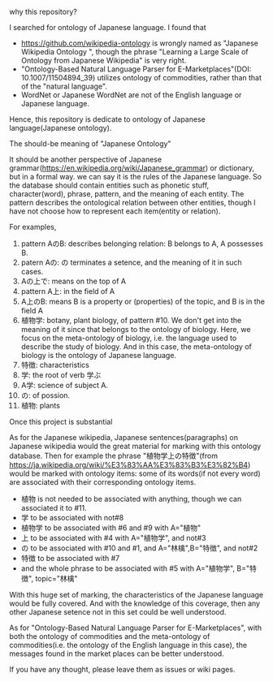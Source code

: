 
why this repository?

I searched for ontology of Japanese language. I found that
* https://github.com/wikipedia-ontology is wrongly named as "Japanese Wikipedia Ontology
", though the phrase "Learning a Large Scale of Ontology from Japanese Wikipedia" is very right.
* "Ontology-Based Natural Language Parser for E-Marketplaces"(DOI: 10.1007/11504894_39) utilizes ontology of commodities, rather than that of the "natural language".
* WordNet or Japanese WordNet are not of the English language or Japanese language.

Hence, this repository is dedicate to ontology of Japanese language(Japanese ontology).

The should-be meaning of "Japanese Ontology"

It should be another perspective of Japanese grammar(https://en.wikipedia.org/wiki/Japanese_grammar) or dictionary, but in a formal way.
we can say it is the rules of the Japanese language.
So the database should contain entities such as phonetic stuff, character(word), phrase, pattern, and the meaning of each entity.
The pattern describes the ontological relation between other entities, though I have not choose how to represent each item(entity or relation).

For examples, 
1. pattern AのB: describes belonging relation: B belongs to A, A possesses B.
2. patern Aの: の terminates a setence, and the meaning of it in such cases.
3. Aの上で: means on the top of A
4. pattern A上: in the field of A
5. A上のB: means B is a property or (properties) of the topic, and B is in the field A
6. 植物学: botany, plant biology, of pattern #10. We don't get into the meaning of it since that belongs to the ontology of biology. Here, we focus on the meta-ontology of biology, i.e. the language used to describe the study of biology. And in this case, the meta-ontology of biology is the ontology of Japanese language.
7. 特徴: characteristics
8. 学: the root of verb 学ぶ
9. A学: science of subject A.
10. の: of possion.
11. 植物: plants

Once this project is substantial

As for the Japanese wikipedia, Japanese sentences(paragraphs) on Japanese wikipedia would the great material for marking with this ontology database.
Then for example the phrase "植物学上の特徴"(from https://ja.wikipedia.org/wiki/%E3%83%AA%E3%83%B3%E3%82%B4) would be marked with ontology items:
some of its words(if not every word) are associated with their corresponding ontology items.

* 植物 is not needed to be associated with anything, though we can associated it to #11.
* 学 to be associated with not#8
* 植物学 to be associated with #6 and #9 with A="植物"
* 上  to be associated with #4 with A="植物学", and not#3
* の  to be associated with #10 and #1, and A="林檎",B="特徴", and not#2
* 特徴 to be associated with #7
* and the whole phrase to be associated with #5 with A="植物学", B="特徴", topic="林檎"

With this huge set of marking, the characteristics of the Japanese language would be fully covered. And with the knowledge of this coverage, then any other Japanese setence not in this set could be well understood.

As for "Ontology-Based Natural Language Parser for E-Marketplaces", with both the ontology of commodities and the meta-ontology of commodities(i.e. the ontology of the English language in this case), the messages found in the market places can be better understood.


If you have any thought, please leave them as issues or wiki pages.
